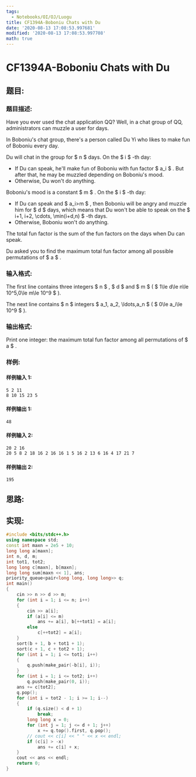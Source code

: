 ```yaml
---
tags:
  - Notebooks/OI/OJ/Luogu
title: CF1394A-Boboniu Chats with Du
date: '2020-08-13 17:08:53.997681'
modified: '2020-08-13 17:08:53.997708'
math: true
---
```


# CF1394A-Boboniu Chats with Du

## 题目:

### 题目描述:

Have you ever used the chat application QQ? Well, in a chat group of QQ, administrators can muzzle a user for days.

In Boboniu's chat group, there's a person called Du Yi who likes to make fun of Boboniu every day.

Du will chat in the group for $ n $ days. On the $ i $ -th day:

- If Du can speak, he'll make fun of Boboniu with fun factor $ a_i $ . But after that, he may be muzzled depending on Boboniu's mood.
- Otherwise, Du won't do anything.

Boboniu's mood is a constant $ m $ . On the $ i $ -th day:

- If Du can speak and $ a_i>m $ , then Boboniu will be angry and muzzle him for $ d $ days, which means that Du won't be able to speak on the $ i+1, i+2, \cdots, \min(i+d,n) $ -th days.
- Otherwise, Boboniu won't do anything.

The total fun factor is the sum of the fun factors on the days when Du can speak.

Du asked you to find the maximum total fun factor among all possible permutations of $ a $ .

### 输入格式:

The first line contains three integers $ n $ , $ d $ and $ m $ ( $ 1\le d\le n\le 10^5,0\le m\le 10^9 $ ).

The next line contains $ n $ integers $ a_1, a_2,       \ldots,a_n $ ( $ 0\le a_i\le 10^9 $ ).

### 输出格式:

Print one integer: the maximum total fun factor among all permutations of $ a $ .

### 样例:

#### 样例输入 1:

```
5 2 11
8 10 15 23 5
```

#### 样例输出 1:

```
48
```

#### 样例输入 2:

```
20 2 16
20 5 8 2 18 16 2 16 16 1 5 16 2 13 6 16 4 17 21 7
```

#### 样例输出 2:

```
195
```

## 思路:

## 实现:

```cpp
#include <bits/stdc++.h>
using namespace std;
const int maxn = 2e5 + 10;
long long a[maxn];
int n, d, m;
int tot1, tot2;
long long c[maxn], b[maxn];
long long sum[maxn << 1], ans;
priority_queue<pair<long long, long long>> q;
int main()
{
    cin >> n >> d >> m;
    for (int i = 1; i <= n; i++)
    {
        cin >> a[i];
        if (a[i] <= m)
            ans += a[i], b[++tot1] = a[i];
        else
            c[++tot2] = a[i];
    }
    sort(b + 1, b + tot1 + 1);
    sort(c + 1, c + tot2 + 1);
    for (int i = 1; i <= tot1; i++)
    {
        q.push(make_pair(-b[i], i));
    }
    for (int i = 1; i <= tot2; i++)
        q.push(make_pair(0, i));
    ans += c[tot2];
    q.pop();
    for (int i = tot2 - 1; i >= 1; i--)
    {
        if (q.size() < d + 1)
            break;
        long long x = 0;
        for (int j = 1; j <= d + 1; j++)
            x += q.top().first, q.pop();
        // cout << c[i] << " " << x << endl;
        if (c[i] > -x)
            ans += c[i] + x;
    }
    cout << ans << endl;
    return 0;
}
```
